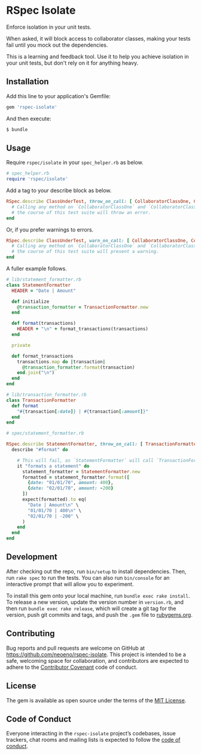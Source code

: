 # RSpec Isolate

Enforce isolation in your unit tests.

When asked, it will block access to collaborator classes, making your tests fail until you mock out the dependencies.

This is a learning and feedback tool. Use it to help you achieve isolation in your unit tests, but don't rely on it for anything heavy.

## Installation

Add this line to your application's Gemfile:

```ruby
gem 'rspec-isolate'
```

And then execute:

```bash
$ bundle
```

## Usage

Require `rspec/isolate` in your `spec_helper.rb` as below.

```ruby
# spec_helper.rb
require 'rspec/isolate'
```

Add a tag to your describe block as below.

```ruby
RSpec.describe ClassUnderTest, throw_on_call: [ CollaboratorClassOne, CollaboratorClassTwo ] do
  # Calling any method on `CollaboratorClassOne` and `CollaboratorClassTwo` in
  # the course of this test suite will throw an error.
end
```

Or, if you prefer warnings to errors.

```ruby
RSpec.describe ClassUnderTest, warn_on_call: [ CollaboratorClassOne, CollaboratorClassTwo ] do
  # Calling any method on `CollaboratorClassOne` and `CollaboratorClassTwo` in
  # the course of this test suite will present a warning.
end
```

A fuller example follows.

```ruby
# lib/statement_formatter.rb
class StatementFormatter
  HEADER = "Date | Amount"

  def initialize
    @transaction_formatter = TransactionFormatter.new
  end

  def format(transactions)
    HEADER + "\n" + format_transactions(transactions)
  end

  private

  def format_transactions
    transactions.map do |transaction|
      @transaction_formatter.format(transaction)
    end.join("\n")
  end
end

# lib/transaction_formatter.rb
class TransactionFormatter
  def format
    "#{transaction[:date]} | #{transaction[:amount]}"
  end
end

# spec/statement_formatter.rb

RSpec.describe StatementFormatter, throw_on_call: [ TransactionFormatter ] do
  describe "#format" do

    # This will fail, as `StatementFormatter` will call `TransactionFormatter`
    it "formats a statement" do
      statement_formatter = StatementFormatter.new
      formatted = statement_formatter.format([
        {date: "01/01/70", amount: 400},
        {date: "02/01/70", amount: -200}
      ])
      expect(formatted).to eq(
        "Date | Amount\n" \
        "01/01/70 | 400\n" \
        "02/01/70 | -200" \
      )
    end
  end
end
```

## Development

After checking out the repo, run `bin/setup` to install dependencies. Then, run `rake spec` to run the tests. You can also run `bin/console` for an interactive prompt that will allow you to experiment.

To install this gem onto your local machine, run `bundle exec rake install`. To release a new version, update the version number in `version.rb`, and then run `bundle exec rake release`, which will create a git tag for the version, push git commits and tags, and push the `.gem` file to [rubygems.org](https://rubygems.org).

## Contributing

Bug reports and pull requests are welcome on GitHub at https://github.com/neoeno/rspec-isolate. This project is intended to be a safe, welcoming space for collaboration, and contributors are expected to adhere to the [Contributor Covenant](http://contributor-covenant.org) code of conduct.

## License

The gem is available as open source under the terms of the [MIT License](https://opensource.org/licenses/MIT).

## Code of Conduct

Everyone interacting in the `rspec-isolate` project’s codebases, issue trackers, chat rooms and mailing lists is expected to follow the [code of conduct](https://github.com/[USERNAME]/rspec-isolate/blob/master/CODE_OF_CONDUCT.md).
